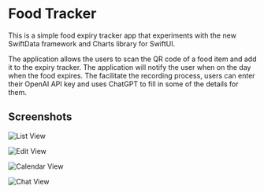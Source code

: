 # Food Tracker

This is a simple food expiry tracker app that experiments with the new SwiftData framework and Charts library for SwiftUI.

The application allows the users to scan the QR code of a food item and add it to the expiry tracker. The application will notify the user when on the day when the food expires. The facilitate the recording process, users can enter their OpenAI API key and uses ChatGPT to fill in some of the details for them. 


## Screenshots

![List View](./screenshots/list_view.png)

![Edit View](./screenshots/edit_view.png)

![Calendar View](./screenshots/calendar_view.png)

![Chat View](./screenshots/pie_char_view.png)

